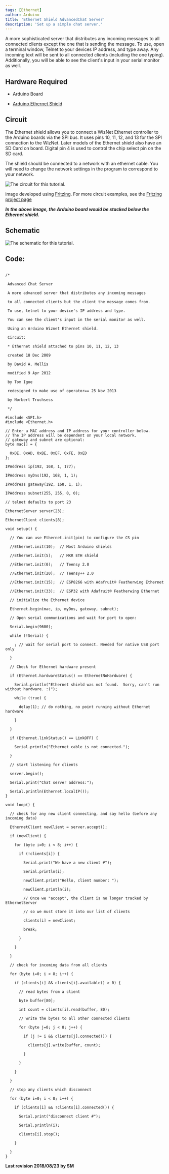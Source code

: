 ```yaml
---
tags: [Ethernet]
author: Arduino
title: 'Ethernet Shield AdvancedChat Server'
description: 'Set up a simple chat server.'
---
```


A more sophisticated server that distributes any incoming messages to all connected clients except the one that is sending the message.  To use, open a terminal window, Telnet to your devices IP address, and type away.  Any incoming text will be sent to all connected clients (including the one typing). Additionally, you will be able to see the client's input in your serial monitor as well.

## Hardware Required

- Arduino Board

- [Arduino Ethernet Shield](/hardware/ethernet-shield-rev2)

## Circuit

The Ethernet shield allows you to connect a WizNet Ethernet controller to the Arduino boards via the SPI bus. It uses pins 10, 11, 12, and 13 for the SPI connection to the WizNet.  Later models of the Ethernet shield also have an SD Card on board. Digital pin 4 is used to control the chip select pin on the SD card.

The shield should be connected to a network with an ethernet cable.  You will need to change the network settings in the program to correspond to your network.

![The circuit for this tutorial.](assets/EthernetShieldF_bb.png)

image developed using [Fritzing](http://www.fritzing.org). For more circuit examples, see the [Fritzing project page](http://fritzing.org/projects/)

***In the above  image, the Arduino board would be stacked below the Ethernet shield.***

## Schematic

![The schematic for this tutorial.](assets/EthernetShield_sch.png)

## Code:

```arduino

/*

 Advanced Chat Server

 A more advanced server that distributes any incoming messages

 to all connected clients but the client the message comes from.

 To use, telnet to your device's IP address and type.

 You can see the client's input in the serial monitor as well.

 Using an Arduino Wiznet Ethernet shield.

 Circuit:

 * Ethernet shield attached to pins 10, 11, 12, 13

 created 18 Dec 2009

 by David A. Mellis

 modified 9 Apr 2012

 by Tom Igoe

 redesigned to make use of operator== 25 Nov 2013

 by Norbert Truchsess

 */

#include <SPI.h>
#include <Ethernet.h>

// Enter a MAC address and IP address for your controller below.
// The IP address will be dependent on your local network.
// gateway and subnet are optional:
byte mac[] = {

  0xDE, 0xAD, 0xBE, 0xEF, 0xFE, 0xED
};

IPAddress ip(192, 168, 1, 177);

IPAddress myDns(192, 168, 1, 1);

IPAddress gateway(192, 168, 1, 1);

IPAddress subnet(255, 255, 0, 0);

// telnet defaults to port 23

EthernetServer server(23);

EthernetClient clients[8];

void setup() {

  // You can use Ethernet.init(pin) to configure the CS pin

  //Ethernet.init(10);  // Most Arduino shields

  //Ethernet.init(5);   // MKR ETH shield

  //Ethernet.init(0);   // Teensy 2.0

  //Ethernet.init(20);  // Teensy++ 2.0

  //Ethernet.init(15);  // ESP8266 with Adafruit® Featherwing Ethernet

  //Ethernet.init(33);  // ESP32 with Adafruit® Featherwing Ethernet

  // initialize the Ethernet device

  Ethernet.begin(mac, ip, myDns, gateway, subnet);

  // Open serial communications and wait for port to open:

  Serial.begin(9600);

  while (!Serial) {

    ; // wait for serial port to connect. Needed for native USB port only

  }

  // Check for Ethernet hardware present

  if (Ethernet.hardwareStatus() == EthernetNoHardware) {

    Serial.println("Ethernet shield was not found.  Sorry, can't run without hardware. :(");

    while (true) {

      delay(1); // do nothing, no point running without Ethernet hardware

    }

  }

  if (Ethernet.linkStatus() == LinkOFF) {

    Serial.println("Ethernet cable is not connected.");

  }

  // start listening for clients

  server.begin();

  Serial.print("Chat server address:");

  Serial.println(Ethernet.localIP());
}

void loop() {

  // check for any new client connecting, and say hello (before any incoming data)

  EthernetClient newClient = server.accept();

  if (newClient) {

    for (byte i=0; i < 8; i++) {

      if (!clients[i]) {

        Serial.print("We have a new client #");

        Serial.println(i);

        newClient.print("Hello, client number: ");

        newClient.println(i);

        // Once we "accept", the client is no longer tracked by EthernetServer

        // so we must store it into our list of clients

        clients[i] = newClient;

        break;

      }

    }

  }

  // check for incoming data from all clients

  for (byte i=0; i < 8; i++) {

    if (clients[i] && clients[i].available() > 0) {

      // read bytes from a client

      byte buffer[80];

      int count = clients[i].read(buffer, 80);

      // write the bytes to all other connected clients

      for (byte j=0; j < 8; j++) {

        if (j != i && clients[j].connected()) {

          clients[j].write(buffer, count);

        }

      }

    }

  }

  // stop any clients which disconnect

  for (byte i=0; i < 8; i++) {

    if (clients[i] && !clients[i].connected()) {

      Serial.print("disconnect client #");

      Serial.println(i);

      clients[i].stop();

    }

  }
}
```


**Last revision 2018/08/23 by SM**
